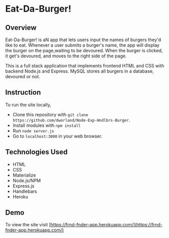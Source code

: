 # Eat-Da-Burger!

## **Overview**
Eat-Da-Burger! is aN app that lets users input the names of burgers they'd like to eat. Whenever a user submits a burger's name, the app will display the burger on the page,waiting to be devoured. When the burger is clicked, it get's devoured, and moves to the right side of the page. 

This is a full stack application that implements frontend HTML and CSS with backend Node.js and Express. MySQL stores all burgers in a database, devoured or not. 

## **Instruction**
To run the site locally,
 - Clone this repository with `git clone https://github.com/dworland/Node-Exp-Hndlbrs-Burger`.
 - Install modules with `npm install`
 - Run `node server.js`
 - Go to `localhost:3000` in your web browser.


## **Technologies Used**
- HTML
- CSS
- Materialize
- Node.js/NPM
- Express.js
- Handlebars
- Heroku

## **Demo**

To view the site visit [https://frnd-fnder-app.herokuapp.com/](https://frnd-fnder-app.herokuapp.com/)